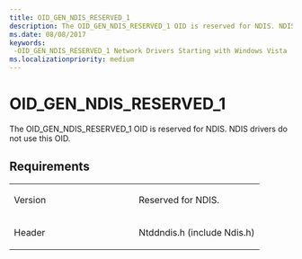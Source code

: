 ```yaml
---
title: OID_GEN_NDIS_RESERVED_1
description: The OID_GEN_NDIS_RESERVED_1 OID is reserved for NDIS. NDIS drivers do not use this OID.
ms.date: 08/08/2017
keywords: 
 -OID_GEN_NDIS_RESERVED_1 Network Drivers Starting with Windows Vista
ms.localizationpriority: medium
---
```


# OID\_GEN\_NDIS\_RESERVED\_1


The OID\_GEN\_NDIS\_RESERVED\_1 OID is reserved for NDIS. NDIS drivers do not use this OID.

Requirements
------------

<table>
<colgroup>
<col width="50%" />
<col width="50%" />
</colgroup>
<tbody>
<tr class="odd">
<td><p>Version</p></td>
<td><p>Reserved for NDIS.</p></td>
</tr>
<tr class="even">
<td><p>Header</p></td>
<td>Ntddndis.h (include Ndis.h)</td>
</tr>
</tbody>
</table>

 

 




